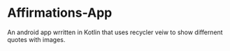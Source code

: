 # Affirmations-App

An android app wrritten in Kotlin that uses recycler veiw to show differnent quotes with images.
